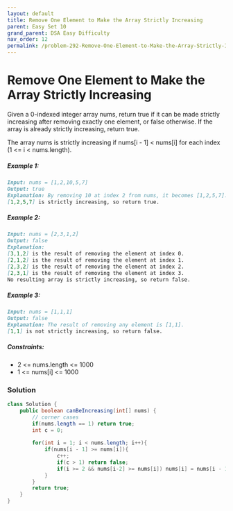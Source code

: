 ```yaml
---
layout: default
title: Remove One Element to Make the Array Strictly Increasing
parent: Easy Set 10
grand_parent: DSA Easy Difficulty
nav_order: 12
permalink: /problem-292-Remove-One-Element-to-Make-the-Array-Strictly-Increasing/
---
```

# Remove One Element to Make the Array Strictly Increasing
Given a 0-indexed integer array nums, return true if it can be made strictly increasing after removing exactly one element, or false otherwise. If the array is already strictly increasing, return true.

The array nums is strictly increasing if nums[i - 1] < nums[i] for each index (1 <= i < nums.length).

##### Example 1:
```markdown
Input: nums = [1,2,10,5,7]
Output: true
Explanation: By removing 10 at index 2 from nums, it becomes [1,2,5,7].
[1,2,5,7] is strictly increasing, so return true.
```
##### Example 2:
```markdown
Input: nums = [2,3,1,2]
Output: false
Explanation:
[3,1,2] is the result of removing the element at index 0.
[2,1,2] is the result of removing the element at index 1.
[2,3,2] is the result of removing the element at index 2.
[2,3,1] is the result of removing the element at index 3.
No resulting array is strictly increasing, so return false.
```
##### Example 3:
```markdown
Input: nums = [1,1,1]
Output: false
Explanation: The result of removing any element is [1,1].
[1,1] is not strictly increasing, so return false.
```
##### Constraints:
* 2 <= nums.length <= 1000
* 1 <= nums[i] <= 1000

### Solution
```java
class Solution {
    public boolean canBeIncreasing(int[] nums) {
        // corner cases
        if(nums.length == 1) return true;
        int c = 0;
        
        for(int i = 1; i < nums.length; i++){
            if(nums[i - 1] >= nums[i]){
                c++;
                if(c > 1) return false;
                if(i >= 2 && nums[i-2] >= nums[i]) nums[i] = nums[i - 1];
            }
        }
        return true;
    }
}
```
